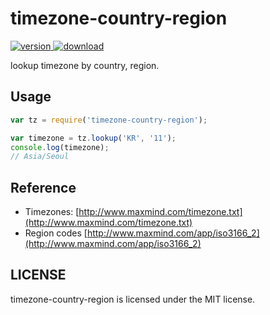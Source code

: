 # timezone-country-region

[![version](https://img.shields.io/npm/v/timezone-country-region.svg) ![download](https://img.shields.io/npm/dm/timezone-country-region.svg)](https://www.npmjs.com/package/timezone-country-region)

lookup timezone by country, region.

## Usage

```javascript
var tz = require('timezone-country-region');

var timezone = tz.lookup('KR', '11');
console.log(timezone);
// Asia/Seoul
```


## Reference

* Timezones: [http://www.maxmind.com/timezone.txt](http://www.maxmind.com/timezone.txt)
* Region codes [http://www.maxmind.com/app/iso3166_2](http://www.maxmind.com/app/iso3166_2)

## LICENSE

timezone-country-region is licensed under the MIT license.